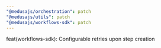 ```yaml
---
"@medusajs/orchestration": patch
"@medusajs/utils": patch
"@medusajs/workflows-sdk": patch
---
```


feat(workflows-sdk): Configurable retries upon step creation
